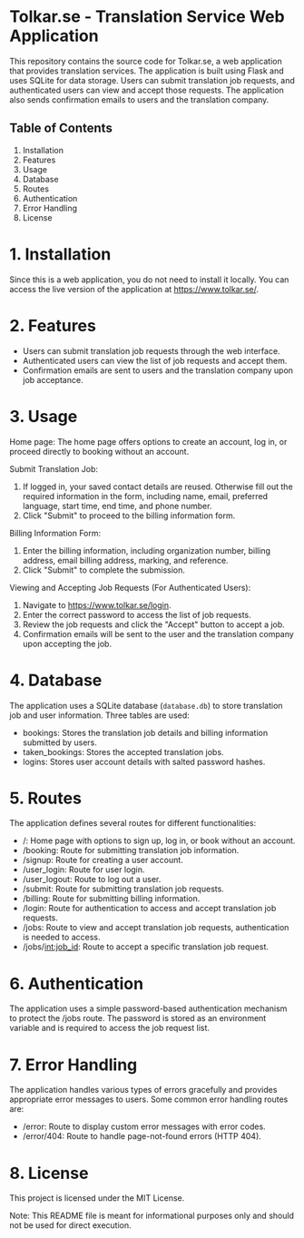 Tolkar.se - Translation Service Web Application
==============================================

This repository contains the source code for Tolkar.se, a web application that provides translation services. The application is built using Flask and uses SQLite for data storage. Users can submit translation job requests, and authenticated users can view and accept those requests. The application also sends confirmation emails to users and the translation company.

Table of Contents
-----------------
1. Installation
2. Features
3. Usage
4. Database
5. Routes
6. Authentication
7. Error Handling
8. License

# 1. Installation

Since this is a web application, you do not need to install it locally. You can access the live version of the application at https://www.tolkar.se/.

# 2. Features

- Users can submit translation job requests through the web interface.
- Authenticated users can view the list of job requests and accept them.
- Confirmation emails are sent to users and the translation company upon job acceptance.

# 3. Usage

Home page: The home page offers options to create an account, log in, or proceed directly to booking without an account.

Submit Translation Job:

1. If logged in, your saved contact details are reused. Otherwise fill out the required information in the form, including name, email, preferred language, start time, end time, and phone number.
2. Click "Submit" to proceed to the billing information form.

Billing Information Form:

1. Enter the billing information, including organization number, billing address, email billing address, marking, and reference.
2. Click "Submit" to complete the submission.

Viewing and Accepting Job Requests (For Authenticated Users):

1. Navigate to https://www.tolkar.se/login.
2. Enter the correct password to access the list of job requests.
3. Review the job requests and click the "Accept" button to accept a job.
4. Confirmation emails will be sent to the user and the translation company upon accepting the job.

# 4. Database

The application uses a SQLite database (`database.db`) to store translation job and user information. Three tables are used:

- bookings: Stores the translation job details and billing information submitted by users.
- taken_bookings: Stores the accepted translation jobs.
- logins: Stores user account details with salted password hashes.

# 5. Routes

The application defines several routes for different functionalities:

- /: Home page with options to sign up, log in, or book without an account.
- /booking: Route for submitting translation job information.
- /signup: Route for creating a user account.
- /user_login: Route for user login.
- /user_logout: Route to log out a user.
- /submit: Route for submitting translation job requests.
- /billing: Route for submitting billing information.
- /login: Route for authentication to access and accept translation job requests.
- /jobs: Route to view and accept translation job requests, authentication is needed to access.
- /jobs/<int:job_id>: Route to accept a specific translation job request.

# 6. Authentication

The application uses a simple password-based authentication mechanism to protect the /jobs route. The password is stored as an environment variable and is required to access the job request list.

# 7. Error Handling

The application handles various types of errors gracefully and provides appropriate error messages to users. Some common error handling routes are:

- /error: Route to display custom error messages with error codes.
- /error/404: Route to handle page-not-found errors (HTTP 404).

# 8. License

This project is licensed under the MIT License.

Note: This README file is meant for informational purposes only and should not be used for direct execution.
